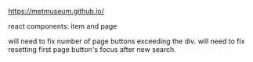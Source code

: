 https://metmuseum.github.io/

react components: item and page

will need to fix number of page buttons exceeding the div. 
will need to fix resetting first page button's focus after new search.